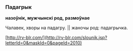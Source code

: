 ### Падагрык
**назоўнік, мужчынскі род, размоўнае**

Чалавек, хворы на падагру. || жаночы род: падагрычка.

<a rel="author">[http://rv-blr.com/](http://rv-blr.com/slounik.jsp?letterId=0&maskId=0&pageId=2010)</a>
